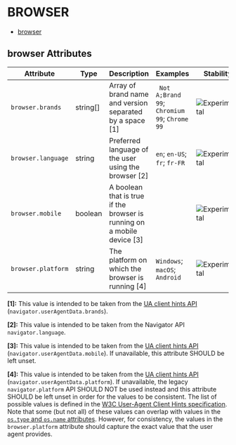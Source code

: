 
<!--- Hugo front matter used to generate the website version of this page:
--->

# BROWSER

- [browser](#browser)


## browser Attributes

| Attribute  | Type | Description  | Examples  | Stability |
|---|---|---|---|---|
| `browser.brands` | string[] | Array of brand name and version separated by a space [1] | ` Not A;Brand 99`; `Chromium 99`; `Chrome 99` | ![Experimental](https://img.shields.io/badge/-experimental-blue) |
| `browser.language` | string | Preferred language of the user using the browser [2] | `en`; `en-US`; `fr`; `fr-FR` | ![Experimental](https://img.shields.io/badge/-experimental-blue) |
| `browser.mobile` | boolean | A boolean that is true if the browser is running on a mobile device [3] |  | ![Experimental](https://img.shields.io/badge/-experimental-blue) |
| `browser.platform` | string | The platform on which the browser is running [4] | `Windows`; `macOS`; `Android` | ![Experimental](https://img.shields.io/badge/-experimental-blue) |


**[1]:** This value is intended to be taken from the [UA client hints API](https://wicg.github.io/ua-client-hints/#interface) (`navigator.userAgentData.brands`).

**[2]:** This value is intended to be taken from the Navigator API `navigator.language`.

**[3]:** This value is intended to be taken from the [UA client hints API](https://wicg.github.io/ua-client-hints/#interface) (`navigator.userAgentData.mobile`). If unavailable, this attribute SHOULD be left unset.

**[4]:** This value is intended to be taken from the [UA client hints API](https://wicg.github.io/ua-client-hints/#interface) (`navigator.userAgentData.platform`). If unavailable, the legacy `navigator.platform` API SHOULD NOT be used instead and this attribute SHOULD be left unset in order for the values to be consistent.
The list of possible values is defined in the [W3C User-Agent Client Hints specification](https://wicg.github.io/ua-client-hints/#sec-ch-ua-platform). Note that some (but not all) of these values can overlap with values in the [`os.type` and `os.name` attributes](./os.md). However, for consistency, the values in the `browser.platform` attribute should capture the exact value that the user agent provides.


